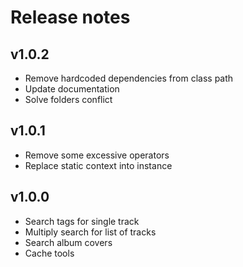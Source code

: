 # Release notes

## v1.0.2
- Remove hardcoded dependencies from class path
- Update documentation
- Solve folders conflict

## v1.0.1
- Remove some excessive operators
- Replace static context into instance

## v1.0.0
- Search tags for single track
- Multiply search for list of tracks
- Search album covers
- Cache tools